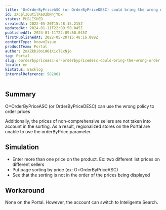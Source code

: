 ```yaml
---
title: 'O=OrderByPriceASC (or OrderByPriceDESC) could bring the wrong order'
id: 2XCplZQutilKeD2bNnjYDx
status: PUBLISHED
createdAt: 2022-05-20T15:48:15.215Z
updatedAt: 2024-01-11T22:09:50.045Z
publishedAt: 2024-01-11T22:09:50.045Z
firstPublishedAt: 2022-05-20T15:48:16.089Z
contentType: knownIssue
productTeam: Portal
author: 2mXZkbi0oi061KicTExNjo
tag: Portal
slug: oorderbypriceasc-or-orderbypricedesc-could-bring-the-wrong-order
locale: en
kiStatus: Backlog
internalReference: 582861
---
```


## Summary


O=OrderByPriceASC (or OrderByPriceDESC) can use the wrong policy to order prices

Additionally, the prices of non-comprehensive sellers are not taken into account in the sorting. As a result, regionalized stores on the Portal are unable to use the orderByPrice parameter.


##

## Simulation



- Enter more than one price on the product. Ex: two different list prices on different sellers
- Put page sorting by price (ex: O=OrderByPriceASC)
- See that the sorting is not in the order of the prices being displayed


##

## Workaround


None on the Portal. However, the account can switch to Inteligente Search.





